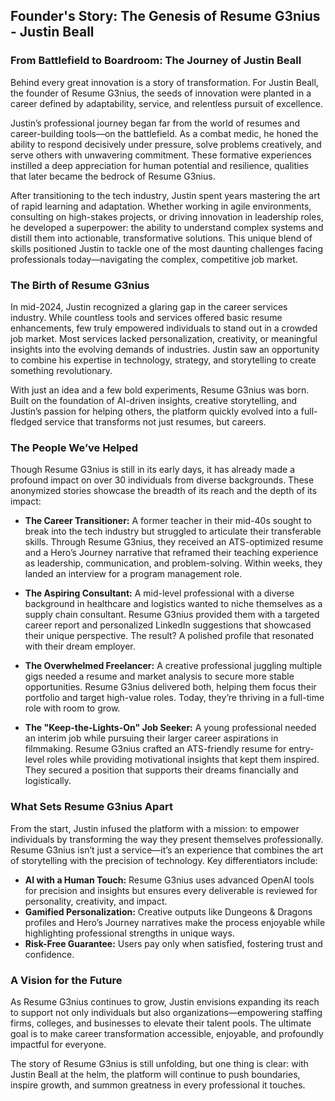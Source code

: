 ## **Founder's Story: The Genesis of Resume G3nius - Justin Beall**

### **From Battlefield to Boardroom: The Journey of Justin Beall**

Behind every great innovation is a story of transformation. For Justin Beall, the founder of Resume G3nius, the seeds of innovation were planted in a career defined by adaptability, service, and relentless pursuit of excellence.

Justin’s professional journey began far from the world of resumes and career-building tools—on the battlefield. As a combat medic, he honed the ability to respond decisively under pressure, solve problems creatively, and serve others with unwavering commitment. These formative experiences instilled a deep appreciation for human potential and resilience, qualities that later became the bedrock of Resume G3nius.

After transitioning to the tech industry, Justin spent years mastering the art of rapid learning and adaptation. Whether working in agile environments, consulting on high-stakes projects, or driving innovation in leadership roles, he developed a superpower: the ability to understand complex systems and distill them into actionable, transformative solutions. This unique blend of skills positioned Justin to tackle one of the most daunting challenges facing professionals today—navigating the complex, competitive job market.

### **The Birth of Resume G3nius**

In mid-2024, Justin recognized a glaring gap in the career services industry. While countless tools and services offered basic resume enhancements, few truly empowered individuals to stand out in a crowded job market. Most services lacked personalization, creativity, or meaningful insights into the evolving demands of industries. Justin saw an opportunity to combine his expertise in technology, strategy, and storytelling to create something revolutionary.

With just an idea and a few bold experiments, Resume G3nius was born. Built on the foundation of AI-driven insights, creative storytelling, and Justin’s passion for helping others, the platform quickly evolved into a full-fledged service that transforms not just resumes, but careers.

### **The People We’ve Helped**

Though Resume G3nius is still in its early days, it has already made a profound impact on over 30 individuals from diverse backgrounds. These anonymized stories showcase the breadth of its reach and the depth of its impact:

- **The Career Transitioner:** A former teacher in their mid-40s sought to break into the tech industry but struggled to articulate their transferable skills. Through Resume G3nius, they received an ATS-optimized resume and a Hero’s Journey narrative that reframed their teaching experience as leadership, communication, and problem-solving. Within weeks, they landed an interview for a program management role.

- **The Aspiring Consultant:** A mid-level professional with a diverse background in healthcare and logistics wanted to niche themselves as a supply chain consultant. Resume G3nius provided them with a targeted career report and personalized LinkedIn suggestions that showcased their unique perspective. The result? A polished profile that resonated with their dream employer.

- **The Overwhelmed Freelancer:** A creative professional juggling multiple gigs needed a resume and market analysis to secure more stable opportunities. Resume G3nius delivered both, helping them focus their portfolio and target high-value roles. Today, they’re thriving in a full-time role with room to grow.

- **The "Keep-the-Lights-On" Job Seeker:** A young professional needed an interim job while pursuing their larger career aspirations in filmmaking. Resume G3nius crafted an ATS-friendly resume for entry-level roles while providing motivational insights that kept them inspired. They secured a position that supports their dreams financially and logistically.

### **What Sets Resume G3nius Apart**

From the start, Justin infused the platform with a mission: to empower individuals by transforming the way they present themselves professionally. Resume G3nius isn’t just a service—it’s an experience that combines the art of storytelling with the precision of technology. Key differentiators include:

- **AI with a Human Touch:** Resume G3nius uses advanced OpenAI tools for precision and insights but ensures every deliverable is reviewed for personality, creativity, and impact.
- **Gamified Personalization:** Creative outputs like Dungeons & Dragons profiles and Hero’s Journey narratives make the process enjoyable while highlighting professional strengths in unique ways.
- **Risk-Free Guarantee:** Users pay only when satisfied, fostering trust and confidence.

### **A Vision for the Future**

As Resume G3nius continues to grow, Justin envisions expanding its reach to support not only individuals but also organizations—empowering staffing firms, colleges, and businesses to elevate their talent pools. The ultimate goal is to make career transformation accessible, enjoyable, and profoundly impactful for everyone.

The story of Resume G3nius is still unfolding, but one thing is clear: with Justin Beall at the helm, the platform will continue to push boundaries, inspire growth, and summon greatness in every professional it touches.
